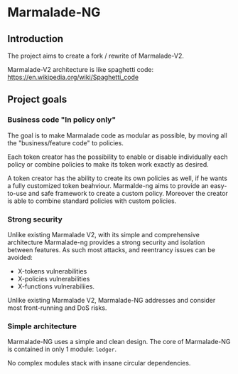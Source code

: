 # Marmalade-NG

## Introduction

The project aims to create a fork / rewrite of Marmalade-V2.

Marmalade-V2 architecture is like spaghetti code:
   https://en.wikipedia.org/wiki/Spaghetti_code


## Project goals 

### Business code "In policy only"

The goal is to make Marmalade code as modular as possible, by moving all the "business/feature code" to policies.

Each token creator has the possibility to enable or disable individually each policy or combine policies to make its token work exactly as desired.

A token creator has the ability to create its own policies as well, if he wants a fully customized token beahviour. Marmalde-ng aims to provide an easy-to-use and safe framework to create a custom policy.
Moreover the creator is able to combine standard policies with custom policies.   

### Strong security 

Unlike existing Marmalade V2, with its simple and comprehensive architecture Marmalade-ng provides a strong security and isolation between features. As such most attacks, and reentrancy issues can be avoided:
   - X-tokens vulnerabilities
   - X-policies vulnerabilities
   - X-functions vulnerabiliies.

Unlike existing Marmalade V2, Marmalade-NG addresses and consider most front-running and DoS risks.

### Simple architecture

Marmalade-NG uses a simple and clean design. The core of Marmalade-NG is contained in only 1 module: `ledger`.

No complex modules stack with insane circular dependencies. 




